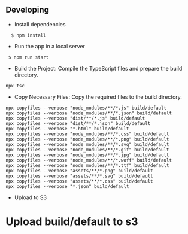 ## Developing

  * Install dependencies
```
  $ npm install
```
  * Run the app in a local server
``` 
 $ npm run start
```

* Build the Project: Compile the TypeScript files and prepare the build directory.

```
npx tsc
```
* Copy Necessary Files: Copy the required files to the build directory.
```
npx copyfiles --verbose "node_modules/**/*.js" build/default
npx copyfiles --verbose "node_modules/**/*.json" build/default
npx copyfiles --verbose "dist/**/*.js" build/default
npx copyfiles --verbose "dist/**/*.json" build/default
npx copyfiles --verbose "*.html" build/default
npx copyfiles --verbose "node_modules/**/*.css" build/default
npx copyfiles --verbose "node_modules/**/*.png" build/default
npx copyfiles --verbose "node_modules/**/*.svg" build/default
npx copyfiles --verbose "node_modules/**/*.gif" build/default
npx copyfiles --verbose "node_modules/**/*.jpg" build/default
npx copyfiles --verbose "node_modules/**/*.woff" build/default
npx copyfiles --verbose "node_modules/**/*.ttf" build/default
npx copyfiles --verbose "assets/**/*.png" build/default
npx copyfiles --verbose "assets/**/*.svg" build/default
npx copyfiles --verbose "assets/**/*.css" build/default
npx copyfiles --verbose "*.json" build/default

```

* Upload to S3
# Upload build/default to s3